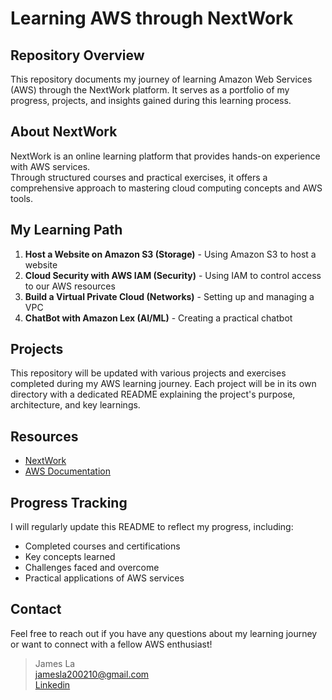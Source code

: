 # Learning AWS through NextWork

## Repository Overview
This repository documents my journey of learning Amazon Web Services (AWS) through the NextWork platform. It serves as a portfolio of my progress, projects, and insights gained during this learning process.

## About NextWork
NextWork is an online learning platform that provides hands-on experience with AWS services.  
Through structured courses and practical exercises, it offers a comprehensive approach to mastering cloud computing concepts and AWS tools.  

## My Learning Path
1. **Host a Website on Amazon S3 (Storage)** - Using Amazon S3 to host a website
2. **Cloud Security with AWS IAM (Security)** - Using IAM to control access to our AWS resources
3. **Build a Virtual Private Cloud (Networks)** - Setting up and managing a VPC
4. **ChatBot with Amazon Lex (AI/ML)** - Creating a practical chatbot

## Projects
This repository will be updated with various projects and exercises completed during my AWS learning journey. Each project will be in its own directory with a dedicated README explaining the project's purpose, architecture, and key learnings.

## Resources
- [NextWork](https://learn.nextwork.org)
- [AWS Documentation](https://docs.aws.amazon.com/)

## Progress Tracking
I will regularly update this README to reflect my progress, including:  

- Completed courses and certifications
- Key concepts learned
- Challenges faced and overcome
- Practical applications of AWS services

## Contact
Feel free to reach out if you have any questions about my learning journey or want to connect with a fellow AWS enthusiast!  

> James La  
> jamesla200210@gmail.com  
> [Linkedin](https://www.linkedin.com/in/lajames)
